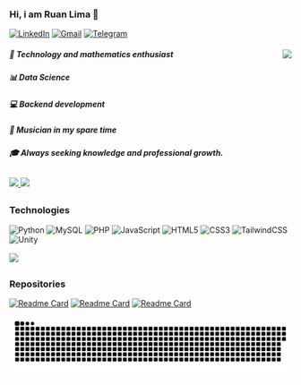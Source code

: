### Hi, i am Ruan Lima 👋

[![LinkedIn](https://img.shields.io/badge/linkedin-%230077B5.svg?style=for-the-badge&logo=linkedin&logoColor=white)](https://www.linkedin.com/in/ruan-lima-a945a127a/)
[![Gmail](https://img.shields.io/badge/Gmail-D14836?style=for-the-badge&logo=gmail&logoColor=white)](https://mail.google.com/mail/?view=cm&fs=1&to=ruanlimafn@gmail.com)
[![Telegram](https://img.shields.io/badge/Telegram-2CA5E0?style=for-the-badge&logo=telegram&logoColor=white)](https://t.me/ruanllima)


  <div>
    <img align="right" height="200" src="https://cdn.discordapp.com/attachments/790738063500378124/1345053086179393683/download.gif?ex=67c325cd&is=67c1d44d&hm=6425e679e42adcd78bf4c1b71f32320bd00502ad670aeb97d374bab40820bc70&">
    <h5>🚀 Technology and mathematics enthusiast</h5>
    <h5>📊 Data Science</h5>
    <h5>💻 Backend development</h5>
    <h5>🎹 Musician in my spare time</h5>
    <h5>🎓 Always seeking knowledge and professional growth.</h5>
  </div> 

 ##

<div>
  <a href="https://github.com/ruanllima">
    <img height="200" src="https://github-readme-stats.vercel.app/api?username=ruanllima&theme=outrun&include_all_comits=true" />
  </a>
  <a href="https://github.com/ruanllima">
    <img height="200" src="https://github-readme-stats.vercel.app/api/top-langs?username=ruanllima&theme=outrun&layout=compact&langs_count=8&card_width=320" />
  </a>
</div>



 ##

### Technologies
![Python](https://img.shields.io/badge/python-3670A0?style=for-the-badge&logo=python&logoColor=ffdd54)
![MySQL](https://img.shields.io/badge/mysql-4479A1.svg?style=for-the-badge&logo=mysql&logoColor=white)
![PHP](https://img.shields.io/badge/php-%23777BB4.svg?style=for-the-badge&logo=php&logoColor=white)
![JavaScript](https://img.shields.io/badge/javascript-%23323330.svg?style=for-the-badge&logo=javascript&logoColor=%23F7DF1E)
![HTML5](https://img.shields.io/badge/html5-%23E34F26.svg?style=for-the-badge&logo=html5&logoColor=white)
![CSS3](https://img.shields.io/badge/css3-%231572B6.svg?style=for-the-badge&logo=css3&logoColor=white)
![TailwindCSS](https://img.shields.io/badge/tailwindcss-%2338B2AC.svg?style=for-the-badge&logo=tailwind-css&logoColor=white)
![Unity](https://img.shields.io/badge/unity-%23000000.svg?style=for-the-badge&logo=unity&logoColor=white)

<div>
  <a align="center" href="https://github.com/ruanllima">
    <img height=200 align="center" src="https://github-readme-stats.vercel.app/api/wakatime?username=ruanllima&layout=compact&theme=outrun&langs_count=8&card_width=320"/>
  </a>
</div>


 ##

### Repositories
[![Readme Card](https://github-readme-stats.vercel.app/api/pin/?username=ruanllima&repo=portfolio&theme=outrun)](https://github.com/anuraghazra/github-readme-stats)
[![Readme Card](https://github-readme-stats.vercel.app/api/pin/?username=ruanllima&repo=eda_commerce_mcz&theme=outrun)](https://github.com/anuraghazra/github-readme-stats)
[![Readme Card](https://github-readme-stats.vercel.app/api/pin/?username=ruanllima&repo=game&theme=outrun)](https://github.com/anuraghazra/github-readme-stats)

![Snake animation](https://github.com/ruanllima/ruanllima/blob/output/github-contribution-grid-snake-dark.svg)

